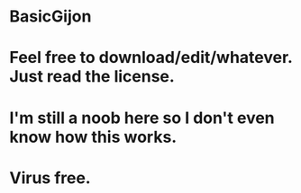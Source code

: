 # BasicGijon
# Feel free to download/edit/whatever. Just read the license.
# I'm still a noob here so I don't even know how this works.
# Virus free.
